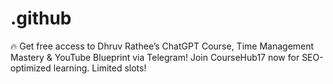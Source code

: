 # .github
🔥 Get free access to Dhruv Rathee’s ChatGPT Course, Time Management Mastery &amp; YouTube Blueprint via Telegram! Join CourseHub17 now for SEO-optimized learning. Limited slots!
